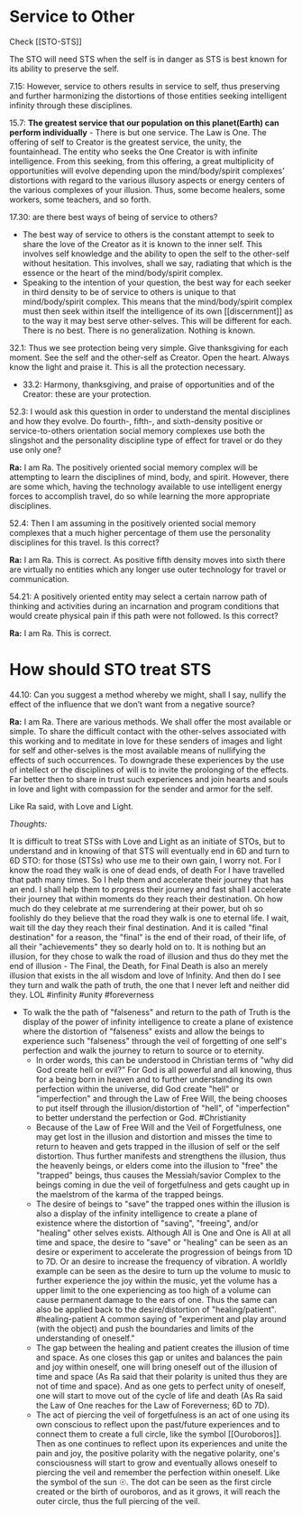 # Service to Other
Check [[STO-STS]]

The STO will need STS when the self is in danger as STS is best known for its ability to preserve the self.

7.15: However, service to others results in service to self, thus preserving and further harmonizing the distortions of those entities seeking intelligent infinity through these disciplines.

15.7: **The greatest service that our population on this planet(Earth) can perform individually** - There is but one service. The Law is One. The offering of self to Creator is the greatest service, the unity, the fountainhead. The entity who seeks the One Creator is with infinite intelligence. From this seeking, from this offering, a great multiplicity of opportunities will evolve depending upon the mind/body/spirit complexes’ distortions with regard to the various illusory aspects or energy centers of the various complexes of your illusion. Thus, some become healers, some workers, some teachers, and so forth.

17.30: are there best ways of being of service to others?
- The best way of service to others is the constant attempt to seek to share the love of the Creator as it is known to the inner self. This involves self knowledge and the ability to open the self to the other-self without hesitation. This involves, shall we say, radiating that which is the essence or the heart of the mind/body/spirit complex.  
- Speaking to the intention of your question, the best way for each seeker in third density to be of service to others is unique to that mind/body/spirit complex. This means that the mind/body/spirit complex must then seek within itself the intelligence of its own [[discernment]] as to the way it may best serve other-selves. This will be different for each. There is no best. There is no generalization. Nothing is known.

32.1: Thus we see protection being very simple. Give thanksgiving for each moment. See the self and the other-self as Creator. Open the heart. Always know the light and praise it. This is all the protection necessary.
- 33.2: Harmony, thanksgiving, and praise of opportunities and of the Creator: these are your protection.

52.3: I would ask this question in order to understand the mental disciplines and how they evolve. Do fourth-, fifth-, and sixth-density positive or service-to-others orientation social memory complexes use both the slingshot and the personality discipline type of effect for travel or do they use only one?

**Ra:** I am Ra. The positively oriented social memory complex will be attempting to learn the disciplines of mind, body, and spirit. However, there are some which, having the technology available to use intelligent energy forces to accomplish travel, do so while learning the more appropriate disciplines.

52.4: Then I am assuming in the positively oriented social memory complexes that a much higher percentage of them use the personality disciplines for this travel. Is this correct?

**Ra:** I am Ra. This is correct. As positive fifth density moves into sixth there are virtually no entities which any longer use outer technology for travel or communication.

54.21: A positively oriented entity may select a certain narrow path of thinking and activities during an incarnation and program conditions that would create physical pain if this path were not followed. Is this correct?

**Ra:** I am Ra. This is correct.
# How should STO treat STS
44.10: Can you suggest a method whereby we might, shall I say, nullify the effect of the influence that we don’t want from a negative source?

**Ra:** I am Ra. There are various methods. We shall offer the most available or simple. To share the difficult contact with the other-selves associated with this working and to meditate in love for these senders of images and light for self and other-selves is the most available means of nullifying the effects of such occurrences. To downgrade these experiences by the use of intellect or the disciplines of will is to invite the prolonging of the effects. Far better then to share in trust such experiences and join hearts and souls in love and light with compassion for the sender and armor for the self.

Like Ra said, with Love and Light.

*Thoughts:*

It is difficult to treat STSs with Love and Light as an initiate of STOs, but to understand and in knowing of that STS will eventually end in 6D and turn to 6D STO: for those (STSs) who use me to their own gain, I worry not. For I know the road they walk is one of dead ends, of death For I have travelled that path many times. So I help them and accelerate their journey that has an end. I shall help them to progress their journey and fast shall I accelerate their journey that within moments do they reach their destination. Oh how much do they celebrate at me surrendering at their power, but oh so foolishly do they believe that the road they walk is one to eternal life. I wait, wait till the day they reach their final destination. And it is called "final destination" for a reason, the "final" is the end of their road, of their life, of all their "achievements" they so dearly hold on to. It is nothing but an illusion, for they chose to walk the road of illusion and thus do they met the end of illusion - The Final, the Death, for Final Death is also an merely illusion that exists in the all wisdom and love of Infinity. And then do I see they turn and walk the path of truth, the one that I never left and neither did they. LOL #infinity #unity #foreverness
- To walk the the path of "falseness" and return to the path of Truth is the display of the power of infinity intelligence to create a plane of existence where the distortion of "falseness" exists and allow the beings to experience such "falseness" through the veil of forgetting of one self's perfection and walk the journey to return to source or to eternity.
	- In order words, this can be understood in Christian terms of "why did God create hell or evil?" For God is all powerful and all knowing, thus for a being born in heaven and to further understanding its own perfection within the universe, did God create "hell" or "imperfection" and through the Law of Free Will, the being chooses to put itself through the illusion/distortion of "hell", of "imperfection" to better understand the perfection or God. #Christianity
	- Because of the Law of Free Will and the Veil of Forgetfulness, one may get lost in the illusion and distortion and misses the time to return to heaven and gets trapped in the illusion of self or the self distortion. Thus further manifests and strengthens the illusion, thus the heavenly beings, or elders come into the illusion to "free" the "trapped" beings, thus causes the Messiah/savior Complex to the beings coming in due the veil of forgetfulness and gets caught up in the maelstrom of the karma of the trapped beings. 
	- The desire of beings to "save" the trapped ones within the illusion is also a display of the infinity intelligence to create a plane of existence where the distortion of "saving", "freeing", and/or "healing" other selves exists. Although All is One and One is All at all time and space, the desire to "save" or "healing" can be seen as an desire or experiment to accelerate the progression of beings from 1D to 7D. Or an desire to increase the frequency of vibration. A worldly example can be seen as the desire to turn up the volume to music to further experience the joy within the music, yet the volume has a upper limit to the one experiencing as too high of a volume can cause permanent damage to the ears of one. Thus the same can also be applied back to the desire/distortion of "healing/patient". #healing-patient A common saying of "experiment and play around (with the object) and push the boundaries and limits of the understanding of oneself."
	- The gap between the healing and patient creates the illusion of time and space. As one closes this gap or unites and balances the pain and joy within oneself, one will bring oneself out of the illusion of time and space (As Ra said that their polarity is united thus they are not of time and space). And as one gets to perfect unity of oneself, one will start to move out of the cycle of life and death (As Ra said the Law of One reaches for the Law of Foreverness; 6D to 7D).
	- The act of piercing the veil of forgetfulness is an act of one using its own conscious to reflect upon the past/future experiences and to connect them to create a full circle, like the symbol [[Ouroboros]]. Then as one continues to reflect upon its experiences and unite the pain and joy, the positive polarity with the negative polarity, one's consciousness will start to grow and eventually allows oneself to piercing the veil and remember the perfection within oneself. Like the symbol of the sun ☉. The dot can be seen as the first circle created or the birth of ouroboros, and as it grows, it will reach the outer circle, thus the full piercing of the veil.
